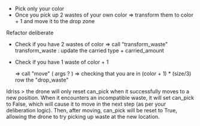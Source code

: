 - Pick only your color 
- Once you pick up 2 wastes of your own color => transform them to color + 1  and move it to the drop zone

Refactor deliberate 

  - Check if you have 2 wastes of color => call "transform_waste"
        transform_waste : update the carried type + carried_amount
  - Check if you have 1 waste of color + 1 
  
    => call "move" ( args ? )
    => checking that you are in (color + 1) * (size/3) row the  "drop_waste"  

Idriss >  the drone will only reset can_pick when it successfully moves to a new position. When it encounters an incompatible waste, it will set can_pick to False, which will cause it to move in the next step (as per your deliberation logic). Then, after moving, can_pick will be reset to True, allowing the drone to try picking up waste at the new location.